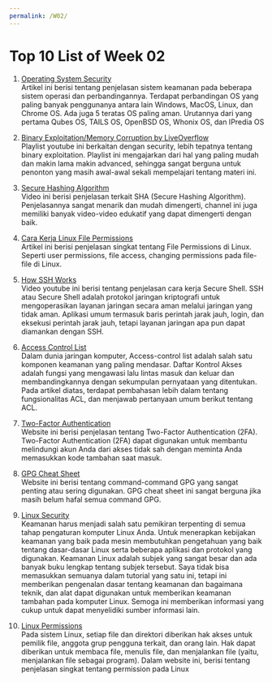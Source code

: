 ```yaml
---
permalink: /W02/
---
```


# Top 10 List of Week 02

1. [Operating System Security](https://medium.com/beyondx/operating-system-security-ea23a46c3615)<br>
Artikel ini berisi tentang penjelasan sistem keamanan pada beberapa sistem operasi dan perbandingannya.
Terdapat perbandingan OS yang paling banyak penggunanya antara lain Windows, MacOS, Linux, dan Chrome OS. 
Ada juga 5 teratas OS paling aman. Urutannya dari yang pertama Qubes OS, TAILS OS, OpenBSD OS, Whonix OS, dan IPredia OS

2. [Binary Exploitation/Memory Corruption by LiveOverflow](https://www.youtube.com/playlist?list=PLhixgUqwRTjxglIswKp9mpkfPNfHkzyeN)<br>
Playlist youtube ini berkaitan dengan security, lebih tepatnya tentang binary exploitation. Playlist ini mengajarkan dari hal yang paling
mudah dan makin lama makin advanced, sehingga sangat berguna untuk penonton yang masih awal-awal sekali mempelajari tentang materi ini.

3. [Secure Hashing Algorithm](https://www.youtube.com/watch?v=DMtFhACPnTY)<br>
Video ini berisi penjelasan terkait SHA (Secure Hashing Algorithm). Penjelasannya sangat menarik dan mudah dimengerti,
channel ini juga memiliki banyak video-video edukatif yang dapat dimengerti dengan baik.

4. [Cara Kerja Linux File Permissions](https://www.howtogeek.com/67987/htg-explains-how-do-linux-file-permissions-work/)<br>
Artikel ini berisi penjelasan singkat tentang File Permissions di Linux. Seperti user permissions, file access, changing
permissions pada file-file di Linux.

5. [How SSH Works](https://www.youtube.com/watch?v=ORcvSkgdA58)<br>
Video youtube ini berisi tentang penjelasan cara kerja Secure Shell. SSH atau Secure Shell adalah protokol jaringan kriptografi 
untuk mengoperasikan layanan jaringan secara aman melalui jaringan yang tidak aman. Aplikasi umum termasuk baris perintah 
jarak jauh, login, dan eksekusi perintah jarak jauh, tetapi layanan jaringan apa pun dapat diamankan dengan SSH.

6. [Access Control List](https://www.ittsystems.com/access-control-list-acl/)<br>
Dalam dunia jaringan komputer, Access-control list adalah salah satu komponen keamanan yang paling mendasar. Daftar Kontrol Akses 
adalah fungsi yang mengawasi lalu lintas masuk dan keluar dan membandingkannya dengan sekumpulan pernyataan yang ditentukan. 
Pada artikel diatas, terdapat pembahasan lebih dalam tentang fungsionalitas ACL, dan menjawab pertanyaan umum berikut tentang ACL.

7. [Two-Factor Authentication](https://authy.com/what-is-2fa/)<br>
Website ini berisi penjelasan tentang Two-Factor Authentication (2FA). Two-Factor Authentication (2FA) dapat digunakan untuk 
membantu melindungi akun Anda dari akses tidak sah dengan meminta Anda memasukkan kode tambahan saat masuk.

8. [GPG Cheat Sheet](http://irtfweb.ifa.hawaii.edu/~lockhart/gpg/)<br>
Website ini berisi tentang command-command GPG yang sangat penting atau sering digunakan.
GPG cheat sheet ini sangat berguna jika masih belum hafal semua command GPG.

9. [Linux Security ](http://www.penguintutor.com/linux/introduction-linux-security)<br>
Keamanan harus menjadi salah satu pemikiran terpenting di semua tahap pengaturan komputer Linux Anda. Untuk menerapkan kebijakan keamanan yang baik pada mesin membutuhkan pengetahuan yang baik tentang dasar-dasar Linux serta beberapa aplikasi dan protokol yang digunakan. Keamanan Linux adalah subjek yang sangat besar dan ada banyak buku lengkap tentang subjek tersebut. Saya tidak bisa memasukkan semuanya dalam tutorial yang satu ini, tetapi ini memberikan pengenalan dasar tentang keamanan dan bagaimana teknik, dan alat dapat digunakan untuk memberikan keamanan tambahan pada komputer Linux. Semoga ini memberikan informasi yang cukup untuk dapat menyelidiki sumber informasi lain.

10. [Linux Permissions](https://linuxjourney.com/lesson/modifying-permissions)<br>
Pada sistem Linux, setiap file dan direktori diberikan hak akses untuk pemilik file, anggota grup pengguna terkait, dan orang lain. Hak dapat 
diberikan untuk membaca file, menulis file, dan menjalankan file (yaitu, menjalankan file sebagai program). Dalam website ini, berisi tentang 
penjelasan singkat tentang permission pada Linux